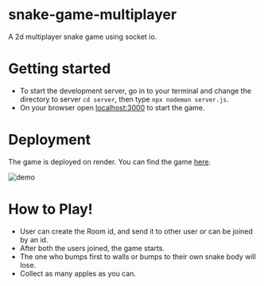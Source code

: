 

# snake-game-multiplayer
A 2d multiplayer snake game using socket io.

# Getting started
* To start the development server, go in to your terminal and change the directory to server ```cd server```, then type ```npx nodemon server.js```.
* On your browser open [localhost:3000](http://localhost:300) to start the game.

# Deployment
The game is deployed on render.
You can find the game [here](https://snake-pass.onrender.com/).


![demo](https://user-images.githubusercontent.com/86238631/226584911-045902a2-5c44-4b4a-98bf-6dba1fab1053.gif)


# How to Play!

* User can create the Room id, and send it to other user or can be joined by an id.
* After both the users joined, the game starts.
* The one who bumps first to walls or bumps to their own snake body will lose.
* Collect as many apples as you can.
